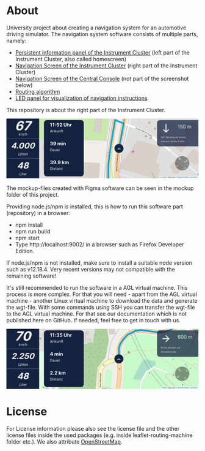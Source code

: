 # About
University project about creating a navigation system for an automotive driving simulator. 
The navigation system software consists of multiple parts, namely:


- [Persistent information panel of the Instrument Cluster](https://github.com/FabianGermany/Homescreen-Instrument-Cluster) (left part of the Instrument Cluster, also called homescreen)
- [Navigation Screen of the Instrument Cluster](https://github.com/FabianGermany/Navigation-System-Instrument-Cluster) (right part of the Instrument Cluster)
- [Navigation Screen of the Central Console](https://github.com/philipnglr/agl-html5-navigation) (not part of the screenshot below)
- [Routing algorithm](https://github.com/SebEckl/agl-service-routing.git)
- [LED panel for visualization of navigation instructions](https://github.com/mueller-kai/Arduino_LedCode-for-Driving-Simulator)

This repository is about the right part of the Instrument Cluster.

![preview](readme_files/preview3.png)

The mockup-files created with Figma software can be seen in the mockup folder of this project.

Providing node.js/npm is installed, this is how to run this software part (repository) in a browser:
- npm install
- npm run build
- npm start
- Type http://localhost:9002/ in a browser such as Firefox Developer Edition.

If node.js/npm is not installed, make sure to install a suitable node version such as v12.18.4. Very recent versions may not compatible with the remaining software!

It's still recommended to run the software in a AGL virtual machine. This process is more complex. For that you will need - apart from the AGL virtual machine - another Linux virtual machine to download the data and generate the wgt-file. 
With some commands using SSH you can transfer the wgt-file to the AGL virtual machine. For that see our documentation which is not published here on GitHub. If needed, feel free to get in touch with us.

![preview](readme_files/preview8.png)

# License
For License information please also see the license file and the other license files inside the used packages (e.g. inside leaflet-routing-machine folder etc.). We also attribute [OpenStreetMap](https://www.openstreetmap.org/copyright/en).

